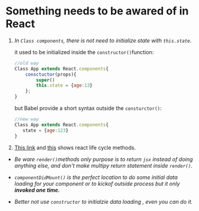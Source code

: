 Something needs to be awared of in React
========

1.  _In `Class components`, there is not need to initialize state with `this.state`_.

    it used to be initialized inside the `constructor()`function:
    ```javascript 
    //old way
    Class App extends React.components{ 
        consctuctor(props){
            super()
            this.state = {age:13}
        };
    }
    ```
    but Babel provide a short syntax outside the `consturctor()`:
    ```javascript 
    //new way
    Class App extends React.components{ 
       state = {age:123}
    }
    ```
    
2. [This link](https://github.com/mystreie1126/study-notes/blob/master/REACT/reactlifecyclemethod01.png) and [this](https://github.com/mystreie1126/study-notes/blob/master/REACT/reactlifecyclemethod-02.png) shows react life cycle methods.

* _Be ware `render()`methods only purpose is to return `jsx` instead of doing anything else, and don't make multipy return statement inside `render()`._

* _`componentDidMount()` is the perfect location to do some initial data loading for your component or to kickof outside process but it only **invoked one time.**_

* _Better not use `constructor` to initialzie data loading , even you can do it._

